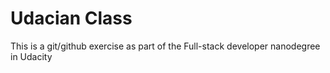 <h1>Udacian Class</h1>

<p>This is a git/github exercise as part of the Full-stack developer nanodegree in Udacity</p>
